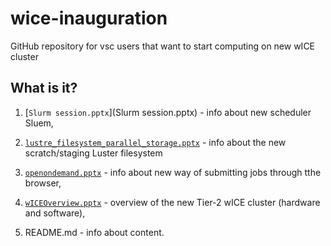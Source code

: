 # wice-inauguration

GitHub repository for vsc users that want to start computing on new wICE cluster

## What is it?

1. [`Slurm session.pptx`](Slurm session.pptx) - info about new scheduler Sluem,

1. [`lustre_filesystem_parallel_storage.pptx`](lustre_filesystem_parallel_storage.pptx) - info about the new scratch/staging Luster filesystem

1. [`openondemand.pptx`](openondemand.pptx) - info about new way of submitting jobs through tthe browser,

1. [`wICEOverview.pptx`](wICEOverview.pptx) - overview of the new Tier-2 wICE cluster (hardware and software),

1. README.md - info about content.

